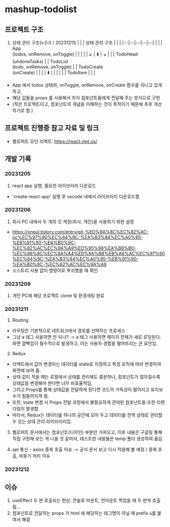 # mashup-todolist

## 프로젝트 구조

1. 상태 관리 구조(v.0.0 / 20231211)
   | | | 상태 관리 구조 | | |
   |:-:|:-:|:-:|:-:|:-:|
   | | | App <br/> (todos, onRemove, onToggle) | | |
   | | ↙️ | ⬇️ | ↘️ | |
   | TodoHead <br/> (undoneTasks) | | TodoList <br/> (todo, onRemove, onToggle) | | TodoCreate <br/>(onCreate) |
   | | | ⬇️ | | |
   | | | TodoItem | | |

-   App 에서 todos 상태와, onToggle, onRemove, onCreate 함수를 지니고 있게 하고,
-   해당 값들을 props 를 사용해서 자식 컴포넌트들에게 전달해 주는 방식으로 구현
-   (작은 프로젝트이고, 컴포넌트의 개념을 이해하는 것이 목적이기 때문에 추후 개선하기로 함.)

## 프로젝트 진행중 참고 자료 및 링크

-   벨로퍼트 모던 리액트: https://react.vlpt.us/

## 개발 기록

### 20231205

1. react app 실행, 필요한 라이브러리 다운로드

-   'create-react-app' 실행 후 vscode 내에서 라이브러리 다운로드함

### 20231206

1. 회사 PC 내에서 두 개의 깃 계정(회사, 개인)을 사용하기 위한 설정

-   https://onpul.tistory.com/entry/git-%ED%9A%8C%EC%82%AC-pc%EC%97%90%EC%84%9C-%EA%B3%84%EC%A0%95-%EB%91%90-%EA%B0%9C-%EC%82%AC%EC%9A%A9%ED%95%98%EA%B8%B0-%EC%86%8C%EC%8A%A4%ED%8A%B8%EB%A6%AC%EC%97%90%EC%84%9C-%EA%B3%84%EC%A0%95-%EB%91%90-%EA%B0%9C-%EC%82%AC%EC%9A%A9
-   소스트리 사용 없이 명령어로 푸쉬했을 때 확인

### 20231209

1. 개인 PC에 해당 프로젝트 clone 및 환경세팅 완료

### 20231211

1. Routing

-   라우팅은 기본적으로 네트워크에서 경로를 선택하는 프로세스
-   그냥 a 태그 사용하면 안 되나? -> a 태그 사용하면 페이지 전체가 새로 로딩된다. 화면 깜빡임이 필수적으로 발생하고, 이는 사용자 경험을 떨어뜨리는 큰 요인임.

2. Redux

-   리액트에서 값이 변경되는 데이터를 state로 지정하고 특정 로직에 따라 변경하여 화면에 보여 줌.
-   상태 값이 적을 때는 로컬에서 상태를 관리해도 충분하나, 컴포넌트가 많아질수록 상태값을 변경해야 한다면 너무 비효율적임.
-   그리고 Props를 통해 상태값을 전달하게 된다면 코드의 가독성이 떨어지고 유지보수가 힘들어지게 됨.
-   또한, state 변경 시 Props 전달 과정에서 불필요하게 관여된 컴포넌트들 또한 리렌더링이 발생함.
-   따라서, Redux는 데이터를 하나의 공간에 모아 두고 데이터를 전역 상태로 관리할 수 있는 상태 관리 라이브러리임.

3. 벨로퍼트 문서에서는 컴포넌트(디자인) 부분만 가져오고, 이후 내용은 구글링 통해 직접 구현해 보는 게 나을 것 같아서, 테스트한 내용들은 temp 폴더 생성하여 옮김

4. api 통신 - axios 중복 호출 이슈 -> 공식 문서 보고 다시 적용해 볼 예정 / 중복 호출, 비동기 처리 이슈

### 20231212

## 이슈

1. useEffect 두 번 호출되는 현상: 콘솔로 마운트, 언마운트 찍었을 때 두 번씩 호출 됨...
2. 컴포넌트로 전달하는 props 가 html 에 해당하는 태그명이 아닐 때 prefix `&`를 붙여서 해결
